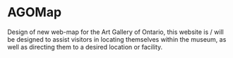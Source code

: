 # AGOMap
Design of new web-map for the Art Gallery of Ontario, this website is / will be designed to assist visitors in locating themselves within the museum, as well as directing them to a desired location or facility.

<link rel="import" href="googlemap.html">
  <!-- my-element.html contents -->
</link>
